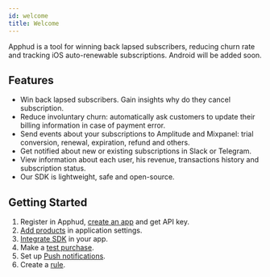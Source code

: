 ```yaml
---
id: welcome
title: Welcome
---
```

Apphud is a tool for winning back lapsed subscribers, reducing churn rate and tracking iOS auto-renewable subscriptions. Android will be added soon.

## Features

- Win back lapsed subscribers. Gain insights why do they cancel subscription.
- Reduce involuntary churn: automatically ask customers to update their billing information in case of payment error.
- Send events about your subscriptions to Amplitude and Mixpanel: trial conversion, renewal, expiration, refund and others.
- Get notified about new or existing subscriptions in Slack or Telegram.
- View information about each user, his revenue, transactions history and subscription status.
- Our SDK is lightweight, safe and open-source.

## Getting Started

1. Register in Apphud, [create an app](creating-app.md) and get API key.
2. [Add products](adding-products.md) in application settings.
3. [Integrate SDK](sdk-integration.md) in your app.
4. Make a [test purchase](sandbox.md).
5. Set up [Push notifications](push.md).
6. Create a [rule](rules.md).